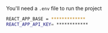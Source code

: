 You'll need a `.env` file to run the project

```bash
REACT_APP_BASE = *************
REACT_APP_API_KEY= ************
```
